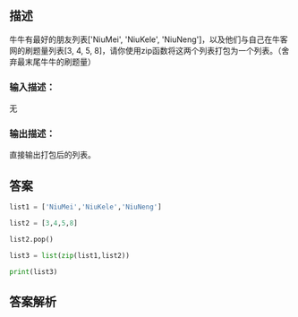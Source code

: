 ## 描述

牛牛有最好的朋友列表['NiuMei', 'NiuKele', 'NiuNeng']，以及他们与自己在牛客网的刷题量列表[3, 4, 5, 8]，请你使用zip函数将这两个列表打包为一个列表。（舍弃最末尾牛牛的刷题量）

### 输入描述：

无

### 输出描述：

直接输出打包后的列表。

## 答案

```python 
list1 = ['NiuMei','NiuKele','NiuNeng']

list2 = [3,4,5,8]

list2.pop()

list3 = list(zip(list1,list2))

print(list3)
```

## 答案解析